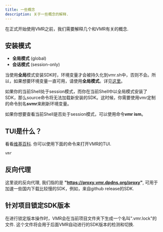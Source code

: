 ```yaml
---
title: 一些概念
description: 关于一些概念的解释.
---
```


在正式开始使用VMR之前，我们需要解释几个和VMR有关的概念.

## 安装模式

- **全局模式** (global)
- **会话模式** (session-only)

当使用**全局**模式安装SDK时，环境变量才会被持久化到vmr.sh中，否则不会。所以，如果想要环境变量一直可用，请使用**全局模式**。详见[这里](https://vdocs.vmr.us.kg/zh-cn/guides/tutorial/#%E5%8F%AF%E5%AE%89%E8%A3%85%E7%89%88%E6%9C%AC%E5%88%97%E8%A1%A8%E7%9B%B8%E5%85%B3%E7%9A%84%E5%BF%AB%E6%8D%B7%E6%8C%89%E9%94%AE%E6%8F%90%E7%A4%BA)。

如果你的当前Shell处于session模式，而你在当前Shell中以全局模式安装了SDK，那么source命令将无法加载新安装的SDK。这时候，你需要使用vmr定制的命令别名**svmr**来刷新环境变量。

如果你想要查看当前Shell是否处于session模式，可以使用命令**vmr ism**。

## TUI是什么？

看看[维基百科](https://en.wikipedia.org/wiki/Text-based_user_interface). 你可以使用下面的命令来打开VMR的TUI.
```bash
vmr
```

## 反向代理

这里说的反向代理, 我们指的是 **"https://proxy.vmr.dpdns.org/proxy"**, 可用于加速一些国内下载比较慢的SDK，例如，来自github release的SDK.

## 针对项目锁定SDK版本

在进行锁定版本操作时，VMR会在当前项目文件夹下生成一个名叫".vmr.lock"的文件. 这个文件将会用于后面VMR自动进行的SDK版本的检测和切换.
